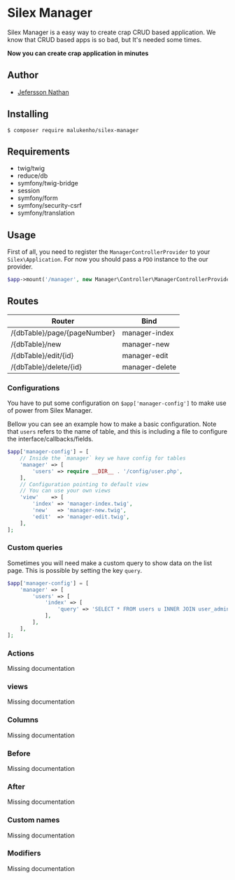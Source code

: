 Silex Manager
=============

Silex Manager is a easy way to create crap CRUD based application.
We know that CRUD based apps is so bad, but It's needed some times.

**Now you can create crap application in minutes**

## Author

- [Jefersson Nathan](https://github.com/malukenho)

## Installing

```
$ composer require malukenho/silex-manager
```

## Requirements

- twig/twig
- reduce/db
- symfony/twig-bridge
- session
- symfony/form
- symfony/security-csrf
- symfony/translation

## Usage

First of all, you need to register the `ManagerControllerProvider` to your `Silex\Application`.
For now you should pass a `PDO` instance to the our provider.

```php
$app->mount('/manager', new Manager\Controller\ManagerControllerProvider($pdo));
```

## Routes

| Router                        |       Bind     |
|-------------------------------|----------------|
| /{dbTable}/page/{pageNumber}  | manager-index  | 
| /{dbTable}/new                | manager-new    | 
| /{dbTable}/edit/{id}          | manager-edit   | 
| /{dbTable}/delete/{id}        | manager-delete | 

### Configurations

You have to put some configuration on `$app['manager-config']` to make use 
of power from Silex Manager.

Bellow you can see an example how to make a basic configuration.
Note that `users` refers to the name of table, and this is including a file 
to configure the interface/callbacks/fields.

```php
$app['manager-config'] = [
    // Inside the `manager` key we have config for tables
    'manager' => [
        'users' => require __DIR__ . '/config/user.php',
    ],
    // Configuration pointing to default view
    // You can use your own views
    'view'    => [
        'index' => 'manager-index.twig',
        'new'   => 'manager-new.twig',
        'edit'  => 'manager-edit.twig',
    ],
];
```

### Custom queries

Sometimes you will need make a custom query to show data on the list page.
This is possible by setting the key `query`.

```php
$app['manager-config'] = [
    'manager' => [
        'users' => [
            'index' => [
                'query' => 'SELECT * FROM users u INNER JOIN user_admin ua ON u.id = ua.id',
            ],
        ],
    ],
];
```

### Actions

Missing documentation

### views

Missing documentation

### Columns

Missing documentation

### Before

Missing documentation

### After

Missing documentation

### Custom names

Missing documentation

### Modifiers

Missing documentation

